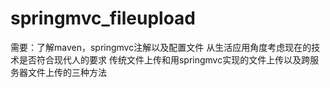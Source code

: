 # springmvc_fileupload
需要：了解maven，springmvc注解以及配置文件
从生活应用角度考虑现在的技术是否符合现代人的要求
传统文件上传和用springmvc实现的文件上传以及跨服务器文件上传的三种方法
